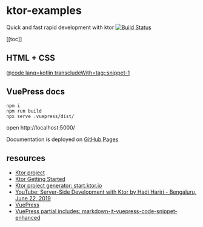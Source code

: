 # ktor-examples
Quick and fast rapid development with ktor [![Build Status](https://travis-ci.org/daggerok/ktor-examples.svg?branch=master)](https://travis-ci.org/daggerok/ktor-examples)

[[toc]]

## HTML + CSS

<!--
<<< @/ktor-html-css-example/src/Application.kt{highlightLines}
-->

@[code lang=kotlin transcludeWith=tag::snippet-1](@/ktor-html-css-example/src/Application.kt)

## VuePress docs

```shell script
npm i
npm run build
npx serve .vuepress/dist/
```

open http://localhost:5000/

Documentation is deployed on [GitHub Pages](https://daggerok.github.io/ktor-examples/)

## resources

* [Ktor project](https://ktor.io)
* [Ktor Getting Started](https://ktor.io/quickstart/index.html)
* [Ktor project generator: start.ktor.io](https://start.ktor.io)
* [YouTube: Server-Side Development with Ktor by Hadi Hariri - Bengaluru, June 22, 2019](https://www.youtube.com/watch?v=Y4kyTpi_qO4)
* [VuePress](https://v1.vuepress.vuejs.org/guide/markdown.html#import-code-snippets)
* [VuePress partial includes: markdown-it-vuepress-code-snippet-enhanced](https://www.npmjs.com/package/markdown-it-vuepress-code-snippet-enhanced)
